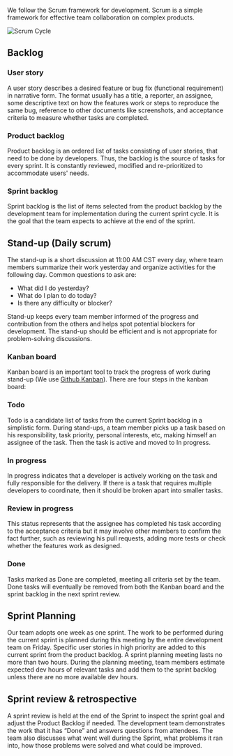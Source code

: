 We follow the Scrum framework for development. Scrum is a simple framework for effective team collaboration on complex products.

![Scrum Cycle](https://wac-cdn.atlassian.com/dam/jcr:709d95de-f4d4-4faf-aa9f-4bead10e888b/sprint_cycle-c.png?cdnVersion=742)

## Backlog
### User story

A user story describes a desired feature or bug fix (functional requirement) in narrative form. The format usually has a title, a reporter, an assignee, some descriptive text on how the features work or steps to reproduce the same bug, reference to other documents like screenshots, and acceptance criteria to measure whether tasks are completed. 

### Product backlog

Product backlog is an ordered list of tasks consisting of user stories, that need to be done by developers. Thus, the backlog is the source of tasks for every sprint. It is constantly reviewed, modified and re-prioritized to accommodate users' needs. 

### Sprint backlog

Sprint backlog is the list of items selected from the product backlog by the development team for implementation during the current sprint cycle. It is the goal that the team expects to achieve at the end of the sprint.

## Stand-up (Daily scrum)

The stand-up is a short discussion at 11:00 AM CST every day, where team members summarize their work yesterday and organize activities for the following day. Common questions to ask are:

* What did I do yesterday?
* What do I plan to do today?
* Is there any difficulty or blocker?

Stand-up keeps every team member informed of the progress and contribution from the others and helps spot potential blockers for development. The stand-up should be efficient and is not appropriate for problem-solving discussions. 

### Kanban board
Kanban board is an important tool to track the progress of work during stand-up (We use [Github Kanban](https://github.com/radiome-flow/radiome/projects/1)). There are four steps in the kanban board:

### Todo
Todo is a candidate list of tasks from the current Sprint backlog in a simplistic form. During stand-ups, a team member picks up a task based on his responsibility, task priority, personal interests, etc, making himself an assignee of the task. Then the task is active and moved to In progress.

### In progress
In progress indicates that a developer is actively working on the task and fully responsible for the delivery. If there is a task that requires multiple developers to coordinate, then it should be broken apart into smaller tasks.

### Review in progress
This status represents that the assignee has completed his task according to the acceptance criteria but it may involve other members to confirm the fact further, such as reviewing his pull requests, adding more tests or check whether the features work as designed. 

### Done
Tasks marked as Done are completed, meeting all criteria set by the team. Done tasks will eventually be removed from both the Kanban board and the sprint backlog in the next sprint review.

## Sprint Planning
Our team adopts one week as one sprint. The work to be performed during the current sprint is planned during this meeting by the entire development team on Friday. Specific user stories in high priority are added to this current sprint from the product backlog. A sprint planning meeting lasts no more than two hours. During the planning meeting, team members estimate expected dev hours of relevant tasks and add them to the sprint backlog unless there are no more available dev hours. 

## Sprint review & retrospective
A sprint review is held at the end of the Sprint to inspect the sprint goal and adjust the Product Backlog if needed. The development team demonstrates the work that it has “Done” and answers questions from attendees. The team also discusses what went well during the Sprint, what problems it ran into, how those problems were solved and what could be improved.